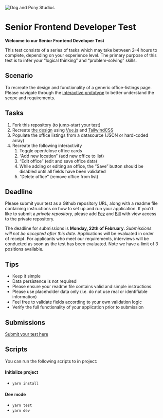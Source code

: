 ![Dog and Pony Studios](https://www.dogandponystudios.com/app/themes/dps/assets/public/images/logo-fbe89868bd.svg)

# Senior Frontend Developer Test

**Welcome to our Senior Frontend Developer Test**

This test consists of a series of tasks which may take between 2–4 hours to complete, depending on your experience level. The primary purpose of this test is to infer your “logical thinking” and “problem-solving” skills.


## Scenario

To recreate the design and functionality of a generic office-listings page. Please navigate through the [interactive prototype](https://www.figma.com/proto/VU2BJHrMmoSEdQmMa1EbYP/Front-end-Test?node-id=2253%3A2129&viewport=-4357%2C528%2C0.5&scaling=min-zoom) to better understand the scope and requirements.


## Tasks

1. Fork this repository (to jump-start your test)
1. Recreate [the design](https://www.figma.com/file/VU2BJHrMmoSEdQmMa1EbYP/Front-end-Test?node-id=2253%3A2129) using [Vue.js](https://vuejs.org/) and [TailwindCSS](https://tailwindcss.com/)
1. Populate the office listings from a datasource (JSON or hard-coded array)
1. Recreate the following interactivity
    1. Toggle open/close office cards
    1. “Add new location” (add new office to list)
    1. “Edit office” (edit and save office data)
    1. While adding or editing an office, the “Save” button should be disabled until all fields have been validated
    1. “Delete office” (remove office from list)


## Deadline

Please submit your test as a Github repository URL, along with a readme file containing instructions on how to set up and run your application. If you'd like to submit a _private repository_, please add [Fez](https://github.com/felipesnts) and [Bill](https://github.com/billaddison) with view access to the private repository.

The deadline for submissions is **Monday, 22th of February**. _Submissions will not be accepted after this date._ Applications will be evaluated in order of receipt. For applicants who meet our requirements, interviews will be conducted as soon as the test has been evaluated. Note we have a limit of 3 positions available.


## Tips

- Keep it simple
- Data persistence is not required
- Please ensure your readme file contains valid and simple instructions
- Please use placeholder data only (i.e. do not use real or identifiable information)
- Feel free to validate fields according to your own validation logic
- Verify the full functionality of your application prior to submission


## Submissions

[Submit your test here](https://forms.gle/RU1EPST4j9Dwg2oG6)

## Scripts
You can run the following scripts to in project:

#### Initialize project
* `yarn install`

#### Dev mode
* `yarn test`
* `yarn dev`
